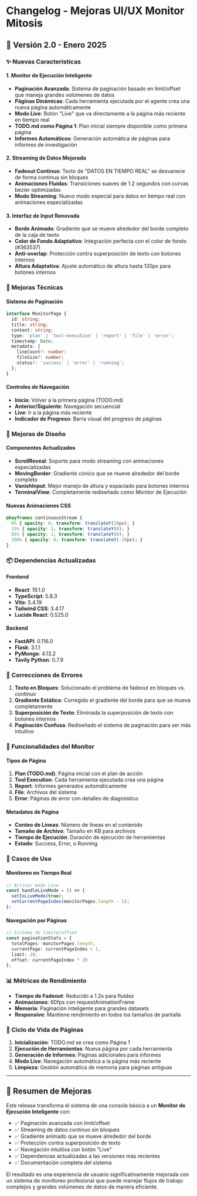 # Changelog - Mejoras UI/UX Monitor Mitosis

## 🚀 Versión 2.0 - Enero 2025

### ✨ Nuevas Características

#### 1. **Monitor de Ejecución Inteligente**
- **Paginación Avanzada**: Sistema de paginación basado en limit/offset que maneja grandes volúmenes de datos
- **Páginas Dinámicas**: Cada herramienta ejecutada por el agente crea una nueva página automáticamente
- **Modo Live**: Botón "Live" que va directamente a la página más reciente en tiempo real
- **TODO.md como Página 1**: Plan inicial siempre disponible como primera página
- **Informes Automáticos**: Generación automática de páginas para informes de investigación

#### 2. **Streaming de Datos Mejorado**
- **Fadeout Continuo**: Texto de "DATOS EN TIEMPO REAL" se desvanece de forma continua sin bloques
- **Animaciones Fluidas**: Transiciones suaves de 1.2 segundos con curvas bezier optimizadas
- **Modo Streaming**: Nuevo modo especial para datos en tiempo real con animaciones especializadas

#### 3. **Interfaz de Input Renovada**
- **Borde Animado**: Gradiente que se mueve alrededor del borde completo de la caja de texto
- **Color de Fondo Adaptativo**: Integración perfecta con el color de fondo (#363537)
- **Anti-overlap**: Protección contra superposición de texto con botones internos
- **Altura Adaptativa**: Ajuste automático de altura hasta 120px para botones internos

### 🔧 Mejoras Técnicas

#### Sistema de Paginación
```typescript
interface MonitorPage {
  id: string;
  title: string;
  content: string;
  type: 'plan' | 'tool-execution' | 'report' | 'file' | 'error';
  timestamp: Date;
  metadata: {
    lineCount?: number;
    fileSize?: number;
    status?: 'success' | 'error' | 'running';
  };
}
```

#### Controles de Navegación
- **Inicio**: Volver a la primera página (TODO.md)
- **Anterior/Siguiente**: Navegación secuencial
- **Live**: Ir a la página más reciente
- **Indicador de Progreso**: Barra visual del progreso de páginas

### 🎨 Mejoras de Diseño

#### Componentes Actualizados
- **ScrollReveal**: Soporte para modo streaming con animaciones especializadas
- **MovingBorder**: Gradiente cónico que se mueve alrededor del borde completo
- **VanishInput**: Mejor manejo de altura y espaciado para botones internos
- **TerminalView**: Completamente rediseñado como Monitor de Ejecución

#### Nuevas Animaciones CSS
```css
@keyframes continuousStream {
  0% { opacity: 0; transform: translateY(20px); }
  15% { opacity: 1; transform: translateY(0); }
  85% { opacity: 1; transform: translateY(0); }
  100% { opacity: 0; transform: translateY(-20px); }
}
```

### 📦 Dependencias Actualizadas

#### Frontend
- **React**: 19.1.0
- **TypeScript**: 5.8.3
- **Vite**: 5.4.19
- **Tailwind CSS**: 3.4.17
- **Lucide React**: 0.525.0

#### Backend
- **FastAPI**: 0.116.0
- **Flask**: 3.1.1
- **PyMongo**: 4.13.2
- **Tavily Python**: 0.7.9

### 🐛 Correcciones de Errores

1. **Texto en Bloques**: Solucionado el problema de fadeout en bloques vs. continuo
2. **Gradiente Estático**: Corregido el gradiente del borde para que se mueva completamente
3. **Superposición de Texto**: Eliminada la superposición de texto con botones internos
4. **Paginación Confusa**: Rediseñado el sistema de paginación para ser más intuitivo

### 🔮 Funcionalidades del Monitor

#### Tipos de Página
1. **Plan (TODO.md)**: Página inicial con el plan de acción
2. **Tool Execution**: Cada herramienta ejecutada crea una página
3. **Report**: Informes generados automáticamente
4. **File**: Archivos del sistema
5. **Error**: Páginas de error con detalles de diagnóstico

#### Metadatos de Página
- **Conteo de Líneas**: Número de líneas en el contenido
- **Tamaño de Archivo**: Tamaño en KB para archivos
- **Tiempo de Ejecución**: Duración de ejecución de herramientas
- **Estado**: Success, Error, o Running

### 🎯 Casos de Uso

#### Monitoreo en Tiempo Real
```typescript
// Activar modo Live
const handleLiveMode = () => {
  setIsLiveMode(true);
  setCurrentPageIndex(monitorPages.length - 1);
};
```

#### Navegación por Páginas
```typescript
// Sistema de límite/offset
const paginationStats = {
  totalPages: monitorPages.length,
  currentPage: currentPageIndex + 1,
  limit: 20,
  offset: currentPageIndex * 20
};
```

### 📊 Métricas de Rendimiento

- **Tiempo de Fadeout**: Reducido a 1.2s para fluidez
- **Animaciones**: 60fps con requestAnimationFrame
- **Memoria**: Paginación inteligente para grandes datasets
- **Responsive**: Mantiene rendimiento en todos los tamaños de pantalla

### 🔄 Ciclo de Vida de Páginas

1. **Inicialización**: TODO.md se crea como Página 1
2. **Ejecución de Herramientas**: Nueva página por cada herramienta
3. **Generación de Informes**: Páginas adicionales para informes
4. **Modo Live**: Navegación automática a la página más reciente
5. **Limpieza**: Gestión automática de memoria para páginas antiguas

---

## 🎉 Resumen de Mejoras

Este release transforma el sistema de una consola básica a un **Monitor de Ejecución Inteligente** con:

- ✅ Paginación avanzada con limit/offset
- ✅ Streaming de datos continuo sin bloques
- ✅ Gradiente animado que se mueve alrededor del borde
- ✅ Protección contra superposición de texto
- ✅ Navegación intuitiva con botón "Live"
- ✅ Dependencias actualizadas a las versiones más recientes
- ✅ Documentación completa del sistema

El resultado es una experiencia de usuario significativamente mejorada con un sistema de monitoreo profesional que puede manejar flujos de trabajo complejos y grandes volúmenes de datos de manera eficiente.